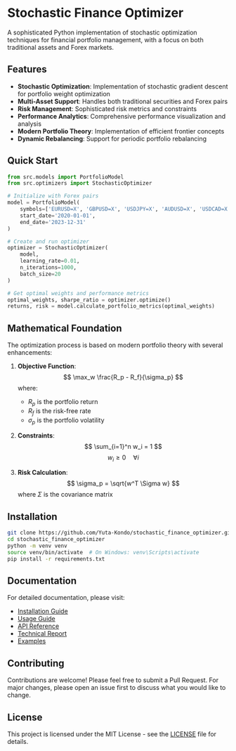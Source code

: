 # Stochastic Finance Optimizer

A sophisticated Python implementation of stochastic optimization techniques for financial portfolio management, with a focus on both traditional assets and Forex markets.

## Features

- **Stochastic Optimization**: Implementation of stochastic gradient descent for portfolio weight optimization
- **Multi-Asset Support**: Handles both traditional securities and Forex pairs
- **Risk Management**: Sophisticated risk metrics and constraints
- **Performance Analytics**: Comprehensive performance visualization and analysis
- **Modern Portfolio Theory**: Implementation of efficient frontier concepts
- **Dynamic Rebalancing**: Support for periodic portfolio rebalancing

## Quick Start

```python
from src.models import PortfolioModel
from src.optimizers import StochasticOptimizer

# Initialize with Forex pairs
model = PortfolioModel(
    symbols=['EURUSD=X', 'GBPUSD=X', 'USDJPY=X', 'AUDUSD=X', 'USDCAD=X'],
    start_date='2020-01-01',
    end_date='2023-12-31'
)

# Create and run optimizer
optimizer = StochasticOptimizer(
    model,
    learning_rate=0.01,
    n_iterations=1000,
    batch_size=20
)

# Get optimal weights and performance metrics
optimal_weights, sharpe_ratio = optimizer.optimize()
returns, risk = model.calculate_portfolio_metrics(optimal_weights)
```

## Mathematical Foundation

The optimization process is based on modern portfolio theory with several enhancements:

1. **Objective Function**:
   $$ \max_w \frac{R_p - R_f}{\sigma_p} $$
   where:
   - $R_p$ is the portfolio return
   - $R_f$ is the risk-free rate
   - $\sigma_p$ is the portfolio volatility

2. **Constraints**:
   $$ \sum_{i=1}^n w_i = 1 $$
   $$ w_i \geq 0 \quad \forall i $$

3. **Risk Calculation**:
   $$ \sigma_p = \sqrt{w^T \Sigma w} $$
   where $\Sigma$ is the covariance matrix

## Installation

```bash
git clone https://github.com/Yuta-Kondo/stochastic_finance_optimizer.git
cd stochastic_finance_optimizer
python -m venv venv
source venv/bin/activate  # On Windows: venv\Scripts\activate
pip install -r requirements.txt
```

## Documentation

For detailed documentation, please visit:
- [Installation Guide](installation.md)
- [Usage Guide](usage.md)
- [API Reference](api.md)
- [Technical Report](technical_report.md)
- [Examples](examples/portfolio_optimization.md)

## Contributing

Contributions are welcome! Please feel free to submit a Pull Request. For major changes, please open an issue first to discuss what you would like to change.

## License

This project is licensed under the MIT License - see the [LICENSE](../LICENSE) file for details. 
